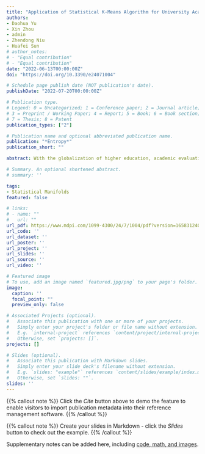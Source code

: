 ```yaml
---
title: "Application of Statistical K-Means Algorithm for University Academic Evaluation"
authors:
- Daohua Yu
- Xin Zhou
- admin
- Zhendong Niu
- Huafei Sun
# author_notes:
# - "Equal contribution"
# - "Equal contribution"
date: "2022-06-13T00:00:00Z"
doi: "https://doi.org/10.3390/e24071004"

# Schedule page publish date (NOT publication's date).
publishDate: "2022-07-20T00:00:00Z"

# Publication type.
# Legend: 0 = Uncategorized; 1 = Conference paper; 2 = Journal article;
# 3 = Preprint / Working Paper; 4 = Report; 5 = Book; 6 = Book section;
# 7 = Thesis; 8 = Patent
publication_types: ["2"]

# Publication name and optional abbreviated publication name.
publication: "*Entropy*"
publication_short: ""

abstract: With the globalization of higher education, academic evaluation is increasingly valued by the scientific and educational circles. Although the number of published papers of academic evaluation methods is increasing, previous research mainly focused on the method of assigning different weights for various indicators, which can be subjective and limited. This paper investigates the evaluation of academic performance by using the statistical K-means (SKM) algorithm to produce clusters. The core idea is mapping the evaluation data from Euclidean space to Riemannian space in which the geometric structure can be used to obtain accurate clustering results. The method can adapt to different indicators and make full use of big data. By using the K-means algorithm based on statistical manifolds, the academic evaluation results of universities can be obtained. Furthermore, through simulation experiments on the top 20 universities of China with the traditional K-means, GMM and SKM algorithms, respectively, we analyze the advantages and disadvantages of different methods. We also test the three algorithms on a UCI ML dataset. The simulation results show the advantages of the SKM algorithm.

# Summary. An optional shortened abstract.
# summary: ''

tags:
- Statistical Manifolds
featured: false

# links:
# - name: ""
#   url: ""
url_pdf: https://www.mdpi.com/1099-4300/24/7/1004/pdf?version=1658312408
url_code: ''
url_dataset: ''
url_poster: ''
url_project: ''
url_slides: ''
url_source: ''
url_video: ''

# Featured image
# To use, add an image named `featured.jpg/png` to your page's folder. 
image:
  caption: ''
  focal_point: ""
  preview_only: false

# Associated Projects (optional).
#   Associate this publication with one or more of your projects.
#   Simply enter your project's folder or file name without extension.
#   E.g. `internal-project` references `content/project/internal-project/index.md`.
#   Otherwise, set `projects: []`.
projects: []

# Slides (optional).
#   Associate this publication with Markdown slides.
#   Simply enter your slide deck's filename without extension.
#   E.g. `slides: "example"` references `content/slides/example/index.md`.
#   Otherwise, set `slides: ""`.
slides: ''
---
```


{{% callout note %}}
Click the *Cite* button above to demo the feature to enable visitors to import publication metadata into their reference management software.
{{% /callout %}}

{{% callout note %}}
Create your slides in Markdown - click the *Slides* button to check out the example.
{{% /callout %}}

Supplementary notes can be added here, including [code, math, and images](https://wowchemy.com/docs/writing-markdown-latex/).
